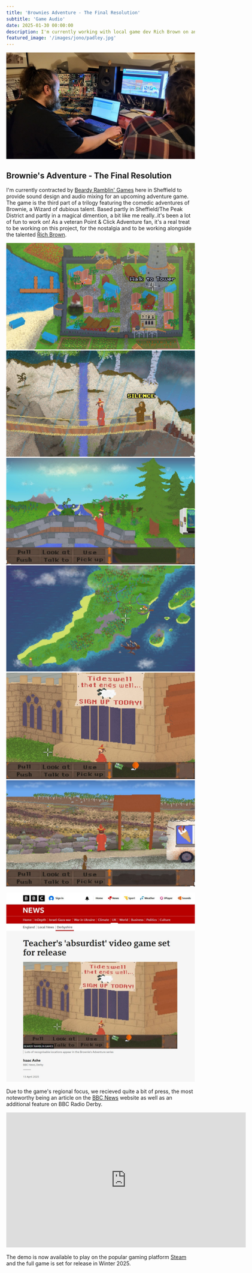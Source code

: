 ```yaml
---
title: 'Brownies Adventure - The Final Resolution'
subtitle: 'Game Audio'
date: 2025-01-30 00:00:00
description: I'm currently working with local game dev Rich Brown on an original Point & Click Adventure game. Demo available now on Steam
featured_image: '/images/jono/padley.jpg'
---
```


![](/images/jono/meandrich.jpg)

## Brownie's Adventure - The Final Resolution

I'm currently contracted by [Beardy Ramblin' Games](https://richbrown.uk/brg) here in Sheffield to provide sound design and audio mixing for an upcoming adventure game.
The game is the third part of a trilogy featuring the comedic adventures of Brownie, a Wizard of dubious talent.
Based partly in Sheffield/The Peak District and partly in a magical dimention, a bit like me really..it's been a lot of fun to work on!
As a veteran Point & Click Adventure fan, it's a real treat to be working on this project, for the nostalgia and to be working alongside the talented  [Rich Brown](https://richbrown.uk).

<div class="gallery" data-columns="3">
    <img src="/images/jono/Act2_SHITmap.jpg">
    <img src="/images/jono/Act3_waterfall.jpg">
    <img src="/images/jono/Bridge.jpg">
    <img src="/images/jono/Peninsula map.jpg">
    <img src="/images/jono/Act3_tideswell.jpg">
    <img src="/images/jono/padley view.jpg">
</div>

![](/images/jono/BBC1_resize.jpg)

Due to the game's regional focus, we recieved quite a bit of press, the most noteworthy being an article on the [BBC News](https://bbc.co.uk/news/articles/crrzdpdzqv0o) website as well as an additional feature on BBC Radio Derby.

<iframe src="https://www.youtube.com/embed/jxjwof-R7Wc?si=Gx-rWTHZPSVWqQoS" width="640" height="360" frameborder="0" allowfullscreen></iframe>


The demo is now available to play on the popular gaming platform [Steam](https://store.steampowered.com/app/3424080/Brownies_Adventure_The_Final_Resolution_Demo) and the full game is set for release in Winter 2025.